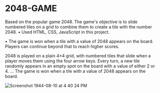 # 2048-GAME
Based on the popular game 2048. The game's objective is to slide numbered tiles on a grid to combine them to create a tile with the number 2048.
• Used HTML, CSS, JavaScript in this project.

• The game is won when a tile with a value of 2048 appears on the board. Players can continue beyond that to reach higher scores.

2048 is played on a plain 4×4 grid, with numbered tiles that slide when a player moves them using the four arrow keys. Every turn, a new tile randomly appears in an empty spot on the board with a value of either 2 or 4. ... The game is won when a tile with a value of 2048 appears on the board.

![Screenshot 1944-08-10 at 4 40 24 PM](https://user-images.githubusercontent.com/85367888/199220448-9f829b9f-893b-44e8-9824-6a673d1cf735.png)
